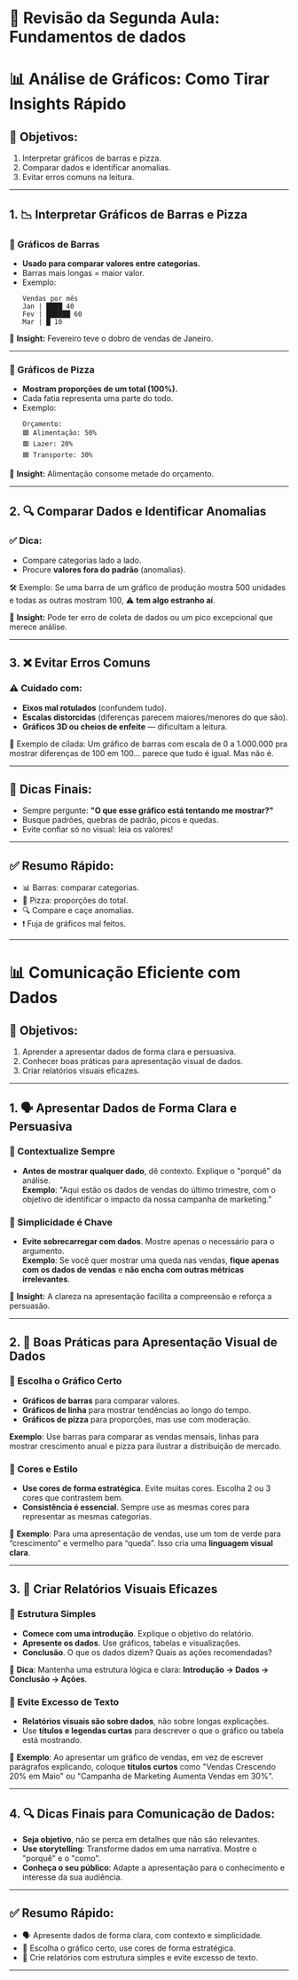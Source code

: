 # 🤖 Revisão da Segunda Aula: Fundamentos de dados

# 📊 Análise de Gráficos: Como Tirar Insights Rápido

## 🎯 Objetivos:
1. Interpretar gráficos de barras e pizza.
2. Comparar dados e identificar anomalias.
3. Evitar erros comuns na leitura.

---

## 1. 📉 Interpretar Gráficos de Barras e Pizza

### 🔹 Gráficos de Barras
- **Usado para comparar valores entre categorias.**
- Barras mais longas = maior valor.
- Exemplo:
  ```
  Vendas por mês
  Jan | ████ 40
  Fev | ██████ 60
  Mar | █ 10
  ```

🧠 **Insight:** Fevereiro teve o dobro de vendas de Janeiro.

---

### 🔸 Gráficos de Pizza
- **Mostram proporções de um total (100%).**
- Cada fatia representa uma parte do todo.
- Exemplo:
  ```
  Orçamento:
  🟩 Alimentação: 50%
  🟥 Lazer: 20%
  🟦 Transporte: 30%
  ```

🧠 **Insight:** Alimentação consome metade do orçamento.

---

## 2. 🔍 Comparar Dados e Identificar Anomalias

### ✅ Dica:
- Compare categorias lado a lado.
- Procure **valores fora do padrão** (anomalias).

🛠 Exemplo:
Se uma barra de um gráfico de produção mostra 500 unidades e todas as outras mostram 100, ⚠️ **tem algo estranho aí**.

🧠 **Insight:** Pode ter erro de coleta de dados ou um pico excepcional que merece análise.

---

## 3. ❌ Evitar Erros Comuns

### ⚠️ Cuidado com:
- **Eixos mal rotulados** (confundem tudo).
- **Escalas distorcidas** (diferenças parecem maiores/menores do que são).
- **Gráficos 3D ou cheios de enfeite** — dificultam a leitura.

📌 Exemplo de cilada:
Um gráfico de barras com escala de 0 a 1.000.000 pra mostrar diferenças de 100 em 100... parece que tudo é igual. Mas não é.

---

## 🧠 Dicas Finais:

- Sempre pergunte: **"O que esse gráfico está tentando me mostrar?"**
- Busque padrões, quebras de padrão, picos e quedas.
- Evite confiar só no visual: leia os valores!

---

## ✅ Resumo Rápido:
- 📊 Barras: comparar categorias.
- 🥧 Pizza: proporções do total.
- 🔍 Compare e caçe anomalias.
- ❗ Fuja de gráficos mal feitos.

---

# 📊 Comunicação Eficiente com Dados

## 🎯 Objetivos:
1. Aprender a apresentar dados de forma clara e persuasiva.
2. Conhecer boas práticas para apresentação visual de dados.
3. Criar relatórios visuais eficazes.

---

## 1. 🗣️ Apresentar Dados de Forma Clara e Persuasiva

### 🔹 Contextualize Sempre
- **Antes de mostrar qualquer dado**, dê contexto. Explique o "porquê" da análise.  
  **Exemplo**: "Aqui estão os dados de vendas do último trimestre, com o objetivo de identificar o impacto da nossa campanha de marketing."

### 🔸 Simplicidade é Chave
- **Evite sobrecarregar com dados**. Mostre apenas o necessário para o argumento.  
  **Exemplo**: Se você quer mostrar uma queda nas vendas, **fique apenas com os dados de vendas** e **não encha com outras métricas irrelevantes**.

🧠 **Insight:** A clareza na apresentação facilita a compreensão e reforça a persuasão.

---

## 2. 🎨 Boas Práticas para Apresentação Visual de Dados

### 🔹 Escolha o Gráfico Certo
- **Gráficos de barras** para comparar valores.
- **Gráficos de linha** para mostrar tendências ao longo do tempo.
- **Gráficos de pizza** para proporções, mas use com moderação.

**Exemplo**: Use barras para comparar as vendas mensais, linhas para mostrar crescimento anual e pizza para ilustrar a distribuição de mercado.

### 🔸 Cores e Estilo
- **Use cores de forma estratégica**. Evite muitas cores. Escolha 2 ou 3 cores que contrastem bem.
- **Consistência é essencial**. Sempre use as mesmas cores para representar as mesmas categorias.

📌 **Exemplo**: Para uma apresentação de vendas, use um tom de verde para “crescimento” e vermelho para “queda”. Isso cria uma **linguagem visual clara**.

---

## 3. 📝 Criar Relatórios Visuais Eficazes

### 🔹 Estrutura Simples
- **Comece com uma introdução**. Explique o objetivo do relatório.
- **Apresente os dados**. Use gráficos, tabelas e visualizações.
- **Conclusão**. O que os dados dizem? Quais as ações recomendadas?

🧠 **Dica**: Mantenha uma estrutura lógica e clara: **Introdução → Dados → Conclusão → Ações**.

### 🔸 Evite Excesso de Texto
- **Relatórios visuais são sobre dados**, não sobre longas explicações. 
- Use **títulos e legendas curtas** para descrever o que o gráfico ou tabela está mostrando.

📌 **Exemplo**: Ao apresentar um gráfico de vendas, em vez de escrever parágrafos explicando, coloque **títulos curtos** como "Vendas Crescendo 20% em Maio" ou "Campanha de Marketing Aumenta Vendas em 30%".

---

## 4. 🔍 Dicas Finais para Comunicação de Dados:

- **Seja objetivo**, não se perca em detalhes que não são relevantes.
- **Use storytelling**: Transforme dados em uma narrativa. Mostre o "porquê" e o "como".
- **Conheça o seu público**: Adapte a apresentação para o conhecimento e interesse da sua audiência.

---

## ✅ Resumo Rápido:
- 🗣️ Apresente dados de forma clara, com contexto e simplicidade.
- 🎨 Escolha o gráfico certo, use cores de forma estratégica.
- 📝 Crie relatórios com estrutura simples e evite excesso de texto.

---